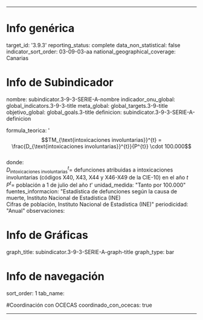 ---

# Info genérica
target_id: '3.9.3'
reporting_status: complete
data_non_statistical: false
indicator_sort_order: 03-09-03-aa
national_geographical_coverage: Canarias

# Info de Subindicador
nombre: subindicator.3-9-3-SERIE-A-nombre
indicador_onu_global: global_indicators.3-9-3-title
meta_global: global_targets.3-9-title
objetivo_global: global_goals.3-title
definicion: subindicator.3-9-3-SERIE-A-definicion

formula_teorica: '$$TM_{\text{intoxicaciones involuntarias}}^{t} = \frac{D_{\text{intoxicaciones involuntarias}}^{t}}{P^{t}} \cdot 100.000$$ <br>
donde: <br>
$D_{\text{intoxicaciones involuntarias}}^{t} =$ defunciones atribuidas a intoxicaciones involuntarias (códigos X40, X43, X44 y X46-X49 de la CIE-10) en el año $t$ <br>
$P^{t} =$ población a 1 de julio del año $t$'
unidad_medida: "Tanto por 100.000"
fuentes_informacion: "Estadística de defunciones según la causa de muerte, Instituto Nacional de Estadística (INE)<br>
Cifras de población, Instituto Nacional de Estadística (INE)"
periodicidad: "Anual"
observaciones:

# Info de Gráficas
graph_title: subindicator.3-9-3-SERIE-A-graph-title
graph_type: bar

# Info de navegación
sort_order: 1
tab_name: 

#Coordinación con OCECAS
coordinado_con_ocecas: true

---
